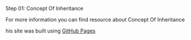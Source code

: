

Step 01: Concept Of Inheritance

For more information you can find resource about Concept Of Inheritance


his site was built using [GitHub Pages]([https://www.simplilearn.com/tutorials/java-tutorial/inheritence-in-java])


